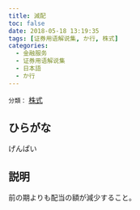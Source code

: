 ```yaml
---
title: 減配
toc: false
date: 2018-05-18 13:19:35
tags: [证券用语解说集, か行, 株式]
categories:
  - 金融服务
  - 证券用语解说集
  - 日本語
  - か行
---
```


`分類：` [株式](/tags/株式/)

## ひらがな

げんぱい

## 説明

前の期よりも配当の額が減少すること。
